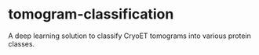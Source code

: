 # tomogram-classification

A deep learning solution to classify CryoET tomograms into various protein classes.
